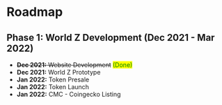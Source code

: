 # Roadmap

## Phase 1: World Z Development (Dec 2021 - Mar 2022)

* ~~**Dec 2021:** Website Development~~ <mark style="color:green;">(Done)</mark>
* **Dec 2021:** World Z Prototype
* **Jan 2022:** Token Presale
* **Jan 2022:** Token Launch
* **Jan 2022:** CMC - Coingecko Listing
